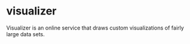 visualizer
==========

Visualizer is an online service that draws custom visualizations of fairly large data sets.
